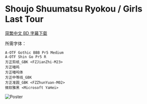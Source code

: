 # Shoujo Shuumatsu Ryokou / Girls Last Tour

[简繁中文 BD 字幕下载](https://github.com/Nekomoekissaten-SUB/Nekomoekissaten-poi-Subs/releases/download/pre/Girls_Last_Tour_BD_zho.7z)

所需字体：
```
A-OTF Gothic BBB Pr5 Medium
A-OTF Shin Go Pr5 R
方正剪纸_GBK <FZJianZhi-M23>
方正喵鸣
方正喵呜体
方正中等线_GBK
方正准圆_GBK <FZZhunYuan-M02>
微软雅黑 <Microsoft YaHei>
```

![Poster](http://nekomoe.pages.dev/images/2017-10/girls_last_tour.jpg)